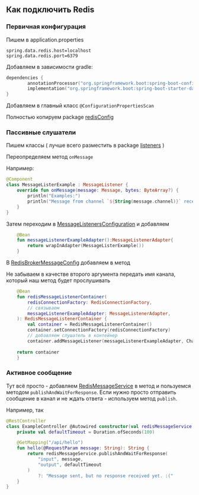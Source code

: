 ## Как подключить Redis



### Первичная конфигурация

Пишем в application.properties
```properties
spring.data.redis.host=localhost
spring.data.redis.port=6379
```
Добавляем в зависимости gradle:
```kotlin
dependencies {
        annotationProcessor("org.springframework.boot:spring-boot-configuration-processor")
        implementation("org.springframework.boot:spring-boot-starter-data-redis")
}
```
Добавляем в главный класс `@ConfigurationPropertiesScan`

Полностью копируем package [redisConfig](src/main/kotlin/ifmo/dma/microdb/redisConfig)

### Пассивные слушатели

Пишем классы ( лучше всего разместить в package [listeners](src/main/kotlin/ifmo/dma/microdb/listeners) )

Переопределяем метод `onMessage`

Например:

```kotlin
@Component
class MessageListerExample : MessageListener {
    override fun onMessage(message: Message, bytes: ByteArray?) {
        println("Examples:")
        println("Message from channel `${String(message.channel)}` received: ${String(message.body)}")
    }
}
```

Затем переходим в [MessageListenersConfiguration](src/main/kotlin/ifmo/dma/microdb/redisConfig/MessageListenersConfiguration.kt) и добавляем
```kotlin
    @Bean
    fun messageListenerExampleAdapter():MessageListenerAdapter{
        return wrapInAdapter(MessageListerExample())
    }
```

В [RedisBrokerMessageConfig](src/main/kotlin/ifmo/dma/microdb/redisConfig/RedisBrokerMessageConfig.kt) добавляем в метод

Не забываем в качестве второго аргумента передать имя канала, который наш метод будет прослушивать

```kotlin
    @Bean
    fun redisMessageListenerContainer(
        redisConnectionFactory: RedisConnectionFactory,
        // связываем
        messageListenerExampleAdapter: MessageListenerAdapter,
    ): RedisMessageListenerContainer {
        val container = RedisMessageListenerContainer()
        container.setConnectionFactory(redisConnectionFactory)
        // добавляем слушатель в контейнер
        container.addMessageListener(messageListenerExampleAdapter, ChannelTopic("example-channel-name"))
        
    return container
    }
```
### Активное сообщение

Тут всё просто - добавляем [RedisMessageService](src/main/kotlin/ifmo/dma/microdb/services/RedisMessageService.kt) в метод и пользуемся методом `publishAndWaitForResponse`. Если нужно просто отправить сообщение в канал и не ждать ответа - используем метод `publish`.

Например, так

```kotlin
@RestController
class ExampleController @Autowired constructor(val redisMessageService: RedisMessageService) {
    private val defaultTimeout = Duration.ofSeconds(100)

    @GetMapping("/api/hello")
    fun hello(@RequestParam message: String): String {
        return redisMessageService.publishAndWaitForResponse(
            "input", message,
            "output", defaultTimeout
        )
            ?: "Message sent, but no response received yet. :("
    }
}
```